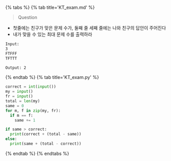 {% tabs %}
{% tab title='KT_exam.md' %}

> Question

* 첫줄에는 친구가 맞은 문제 수가, 둘째 줄 세째 줄에는 나와 친구의 답안이 주어진다
* 내가 맞을 수 있는 최대 문제 수를 출력하라

```txt
Input:
3
FTFFF
TFTTT

Output: 2
```

{% endtab %}
{% tab title='KT_exam.py' %}

```py
correct = int(input())
my = input()
fr = input()
total = len(my)
same = 0
for m, f in zip(my, fr):
  if m == f:
    same += 1

if same > correct:
  print(correct + (total - same))
else:
  print(same + (total - correct))
```

{% endtab %}
{% endtabs %}
